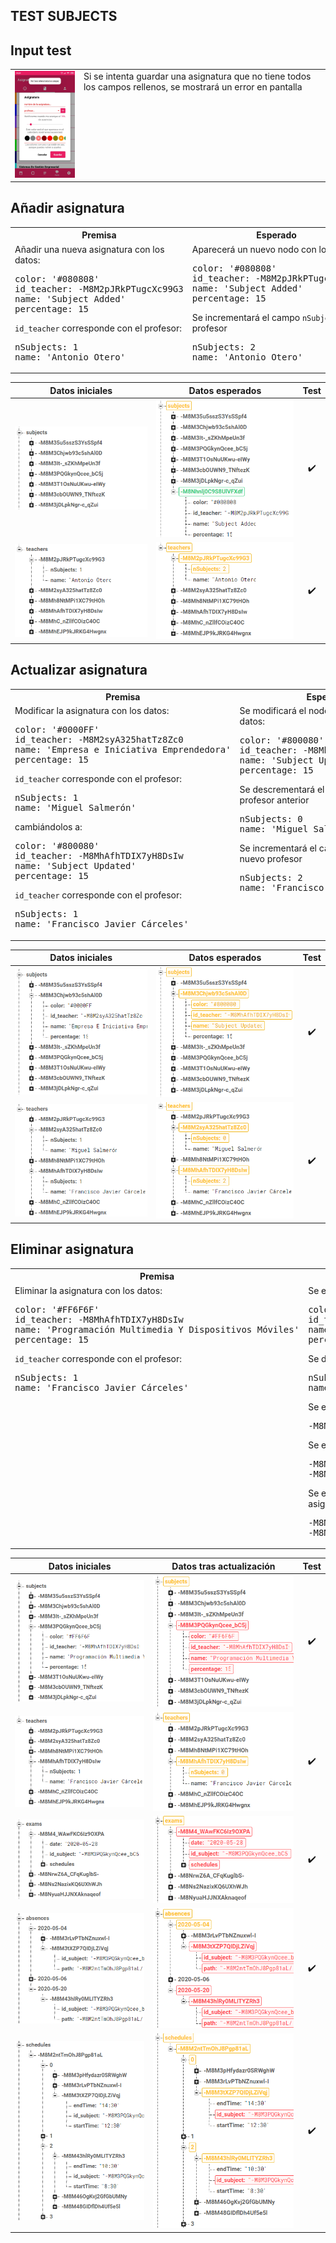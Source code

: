 ## TEST SUBJECTS

Input test
-

<table>
<tr>
<td style="vertical-align: top">
<img src="../assets/TESTING/subjects/input_subjects.jpeg" alt="input_subjects" width="200px"/>
</td>
<td style="vertical-align: top">
Si se intenta guardar una asignatura que no tiene todos los campos rellenos, se mostrará un error en pantalla
</td>
</tr>
</table>

<div style="page-break-after: always;"></div>

Añadir asignatura
-

<table style="width: 100%">
<tr><th>Premisa</th><th>Esperado</th></tr>
<tr>
<td style="vertical-align: top; width: 50%">
Añadir una nueva asignatura con los datos:
<pre>
color: '#080808'
id_teacher: -M8M2pJRkPTugcXc99G3
name: 'Subject Added'
percentage: 15
</pre>
<code>id_teacher</code> corresponde con el profesor:
<pre>
nSubjects: 1
name: 'Antonio Otero'
</pre>
</td>
<td style="vertical-align: top; width: 50%">
Aparecerá un nuevo nodo con los datos:
<pre>
color: '#080808'
id_teacher: -M8M2pJRkPTugcXc99G3
name: 'Subject Added'
percentage: 15
</pre>
Se incrementará el campo <code>nSubjects</code> del profesor
<pre>
nSubjects: 2
name: 'Antonio Otero'
</pre>
</td>
</tr>
</table>

|	Datos iniciales	|	Datos esperados	|	Test	|
|:-:|:-:|:-:|
|	![add_subjects_original](../assets/TESTING/subjects/add_subjects_original.png)	|	![add_subjects](../assets/TESTING/subjects/add_subjects.png)	|	✔️	|
|	![add_teachers_original](../assets/TESTING/subjects/add_teachers_original.png)	|	![add_teachers](../assets/TESTING/subjects/add_teachers.png)	|	✔️	|

<div style="page-break-after: always;"></div>

Actualizar asignatura
-

<table style="width: 100%">
<tr><th>Premisa</th><th>Esperado</th></tr>
<tr>
<td style="vertical-align: top; width: 50%">
Modificar la asignatura con los datos:
<pre>
color: '#0000FF'
id_teacher: -M8M2syA325hatTz8Zc0
name: 'Empresa e Iniciativa Emprendedora'
percentage: 15
</pre>
<code>id_teacher</code> corresponde con el profesor:
<pre>
nSubjects: 1
name: 'Miguel Salmerón'
</pre>
cambiándolos a:
<pre>
color: '#800080'
id_teacher: -M8MhAfhTDIX7yH8DsIw
name: 'Subject Updated'
percentage: 15
</pre>
<code>id_teacher</code> corresponde con el profesor:
<pre>
nSubjects: 1
name: 'Francisco Javier Cárceles'
</pre>
</td>
<td style="vertical-align: top; width: 50%">
Se modificará el nodo con los nuevos datos:
<pre>
color: '#800080'
id_teacher: -M8MhAfhTDIX7yH8DsIw
name: 'Subject Updated'
percentage: 15
</pre>
Se descrementará el campo <code>nSubjects</code> del profesor anterior
<pre>
nSubjects: 0
name: 'Miguel Salmerón'
</pre>
Se incrementará el campo <code>nSubjects</code> del nuevo profesor
<pre>
nSubjects: 2
name: 'Francisco Javier Cárceles'
</pre>
</td>
</tr>
</table>

<div style="page-break-after: always;"></div>

|	Datos iniciales	|	Datos esperados	|	Test	|
|:-:|:-:|:-:|
|	![update_subjects_original](../assets/TESTING/subjects/update_subjects_original.png)	|	![update_subjects](../assets/TESTING/subjects/update_subjects.png)	|	✔️	|
|	![update_teachers_original](../assets/TESTING/subjects/update_teachers_original.png)	|	![update_teachers](../assets/TESTING/subjects/update_teachers.png)	|	✔️	|

<div style="page-break-after: always;"></div>

Eliminar asignatura
-

<table style="width: 100%">
<tr><th>Premisa</th><th>Esperado</th></tr>
<tr>
<td style="vertical-align: top; width: 50%">
Eliminar la asignatura con los datos:
<pre>
color: '#FF6F6F'
id_teacher: -M8MhAfhTDIX7yH8DsIw
name: 'Programación Multimedia Y Dispositivos Móviles'
percentage: 15
</pre>
<code>id_teacher</code> corresponde con el profesor:
<pre>
nSubjects: 1
name: 'Francisco Javier Cárceles'
</pre>
</td>
<td style="vertical-align: top; width: 50%">
Se eliminará el nodo con los datos:
<pre>
color: '#FF6F6F'
id_teacher: -M8MhAfhTDIX7yH8DsIw
name: 'Programación Multimedia Y Dispositivos Móviles'
percentage: 15
</pre>
Se descrementará el campo <code>nSubjects</code> del profesor
<pre>
nSubjects: 0
name: 'Francisco Javier Cárceles'
</pre>
Se eliminarán los exámenes asociados a la asignatura
<pre>
-M8M4_WAwFKC6Iz9OXPA
</pre>
Se eliminarán las ausencias asociadas a la asignatura
<pre>
-M8M3tXZP7QIDjLZiVqj
-M8M43hlRy0MLITYZRh3
</pre>
Se eliminará el campo <code>id_subject</code> de las clases asociadas a la asignatura
<pre>
-M8M3tXZP7QIDjLZiVqj
-M8M43hlRy0MLITYZRh3
</pre>
</td>
</tr>
</table>

<div style="page-break-after: always;"></div>

|	Datos iniciales	|	Datos tras actualización	|	Test	|
|:-:|:-:|:-:|
|	![delete_subjects_original](../assets/TESTING/subjects/delete_subjects_original.png)	|	![delete_subjects](../assets/TESTING/subjects/delete_subjects.png)	|	✔️	|
|	![delete_teachers_original](../assets/TESTING/subjects/delete_teachers_original.png)	|	![delete_teachers](../assets/TESTING/subjects/delete_teachers.png)	|	✔️	|
|	![delete_exams_original](../assets/TESTING/subjects/delete_exams_original.png)	|	![delete_exams](../assets/TESTING/subjects/delete_exams.png)	|	✔️	|
|	![delete_absences_original](../assets/TESTING/subjects/delete_absences_original.png)	|	![delete_absences](../assets/TESTING/subjects/delete_absences.png)	|	✔️	|
|	![delete_schedules_original](../assets/TESTING/subjects/delete_schedules_original.png)	|	![delete_schedules](../assets/TESTING/subjects/delete_schedules.png)	|	✔️	|

<div style="page-break-after: always;"></div>